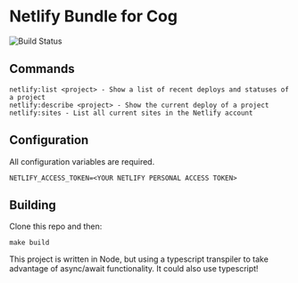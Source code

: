# Netlify Bundle for Cog

![Build Status](https://circleci.com/gh/marccampbell/netlify-cog.png)

## Commands
```
netlify:list <project> - Show a list of recent deploys and statuses of a project
netlify:describe <project> - Show the current deploy of a project
netlify:sites - List all current sites in the Netlify account
```

## Configuration
All configuration variables are required.
```
NETLIFY_ACCESS_TOKEN=<YOUR NETLIFY PERSONAL ACCESS TOKEN>
```

## Building
Clone this repo and then:

```shell
make build
```

This project is written in Node, but using a typescript transpiler to take advantage of async/await functionality. It could also use typescript!